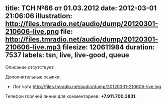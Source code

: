 title: ТСН №66 от 01.03.2012
date: 2012-03-01 21:06:06
illustration: http://files.tmradio.net/audio/dump/20120301-210606-live.png
file: http://files.tmradio.net/audio/dump/20120301-210606-live.mp3
filesize: 120611984
duration: 7537
labels: tsn, live, live-good, queue
---
Описание отсутствует.

Дополнительные ссылки:

- Лог чата
  http://files.tmradio.net/audio/dump/20120301-210606-live.log

Телефон горячей линии для комментариев: **+7.911.700.3831**.
